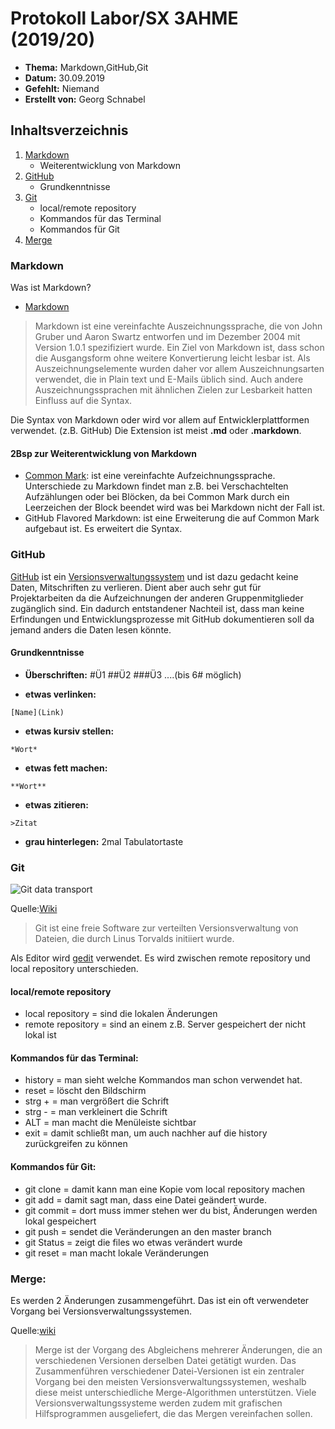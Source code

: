 # Protokoll Labor/SX 3AHME (2019/20)

* **Thema:** Markdown,GitHub,Git
* **Datum:** 30.09.2019
* **Gefehlt:** Niemand
* **Erstellt von:** Georg Schnabel

## Inhaltsverzeichnis
1. [Markdown](https://de.wikipedia.org/wiki/Markdown)
    * Weiterentwicklung von Markdown
2. [GitHub](https://de.wikipedia.org/wiki/GitHub)
    * Grundkenntnisse
3. [Git](https://de.wikipedia.org/wiki/Git)
    * local/remote repository
    * Kommandos für das Terminal
    * Kommandos für Git
4. [Merge](https://de.wikipedia.org/wiki/Merge)    

### Markdown
Was ist Markdown?
* [Markdown](https://de.wikipedia.org/wiki/Markdown)
>Markdown ist eine vereinfachte Auszeichnungssprache, die von John Gruber und Aaron Swartz entworfen und im Dezember 2004 mit Version 1.0.1 spezifiziert wurde. Ein Ziel von Markdown ist, dass schon die Ausgangsform ohne weitere Konvertierung leicht lesbar ist. Als Auszeichnungselemente wurden daher vor allem Auszeichnungsarten verwendet, die in Plain text und E-Mails üblich sind. Auch andere Auszeichnungssprachen mit ähnlichen Zielen zur Lesbarkeit hatten Einfluss auf die Syntax.

Die Syntax von Markdown oder wird vor allem auf Entwicklerplattformen verwendet. (z.B. GitHub)
Die Extension ist meist **.md** oder **.markdown**.

#### 2Bsp zur Weiterentwicklung von Markdown
* [Common Mark](https://de.wikipedia.org/wiki/CommonMark): ist eine vereinfachte Aufzeichnungssprache. Unterschiede zu Markdown findet man z.B. bei Verschachtelten Aufzählungen oder bei Blöcken, da bei Common Mark durch ein Leerzeichen der Block beendet wird was bei Markdown nicht der Fall ist.
* GitHub Flavored Markdown: ist eine Erweiterung die auf Common Mark aufgebaut ist. Es erweitert die Syntax.



### GitHub
[GitHub](https://de.wikipedia.org/wiki/GitHub) ist ein [Versionsverwaltungssystem](https://de.wikipedia.org/wiki/Versionsverwaltung) und ist dazu gedacht keine Daten, Mitschriften zu verlieren. Dient aber auch sehr gut für Projektarbeiten da die Aufzeichnungen der anderen Gruppenmitglieder zugänglich sind. Ein dadurch entstandener Nachteil ist, dass man keine Erfindungen und Entwicklungsprozesse mit GitHub dokumentieren soll da jemand anders die Daten lesen könnte.

#### Grundkenntnisse

* **Überschriften:**
      #Ü1
      ##Ü2
      ###Ü3
      ....(bis 6# möglich)

* **etwas verlinken:** 
```
[Name](Link)
```

* **etwas kursiv stellen:**
```
*Wort*
```
* **etwas fett machen:**
```
**Wort**
```

* **etwas zitieren:**
```
>Zitat
```

* **grau hinterlegen:** 2mal Tabulatortaste

### Git

![Git data transport](https://www.stephenmarron.com/wp-content/uploads/2017/02/git.png)

Quelle:[Wiki](https://de.wikipedia.org/wiki/Git)
>Git ist eine freie Software zur verteilten Versionsverwaltung von Dateien, die durch Linus Torvalds initiiert wurde. 

Als Editor wird [gedit](https://de.wikipedia.org/wiki/Gedit) verwendet. Es wird zwischen remote repository und local repository unterschieden.

#### local/remote repository

* local repository = sind die lokalen Änderungen
* remote repository = sind an einem z.B. Server gespeichert der nicht lokal ist

#### Kommandos für das Terminal:
* history = man sieht welche Kommandos man schon verwendet hat.
* reset = löscht den Bildschirm
* strg + = man vergrößert die Schrift
* strg - = man verkleinert die Schrift
* ALT = man macht die Menüleiste sichtbar
* exit = damit schließt man, um auch nachher auf die history zurückgreifen zu können

#### Kommandos für Git:
* git clone = damit kann man eine Kopie vom local repository machen
* git add = damit sagt man, dass eine Datei geändert wurde.
* git commit = dort muss immer stehen wer du bist, Änderungen werden lokal gespeichert
* git push = sendet die Veränderungen an den master branch
* git Status = zeigt die files wo etwas verändert wurde
* git reset = man macht lokale Veränderungen

### Merge:
Es werden 2 Änderungen zusammengeführt. Das ist ein oft verwendeter Vorgang bei Versionsverwaltungssystemen.

Quelle:[wiki](https://de.wikipedia.org/wiki/Merge)
>Merge ist der Vorgang des Abgleichens mehrerer Änderungen, die an verschiedenen Versionen derselben Datei getätigt wurden. Das Zusammenführen verschiedener Datei-Versionen ist ein zentraler Vorgang bei den meisten Versionsverwaltungssystemen, weshalb diese meist unterschiedliche Merge-Algorithmen unterstützen. Viele Versionsverwaltungssysteme werden zudem mit grafischen Hilfsprogrammen ausgeliefert, die das Mergen vereinfachen sollen.
